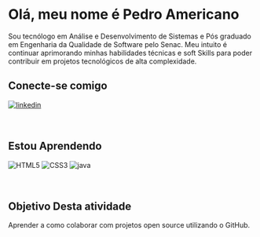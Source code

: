 # **Olá, meu nome é Pedro Americano** 

Sou tecnólogo em Análise e Desenvolvimento de Sistemas e Pós graduado em Engenharia da Qualidade de Software pelo Senac.
Meu intuito é continuar aprimorando minhas habilidades técnicas e soft Skills para poder contribuir em projetos tecnológicos de alta complexidade.
</br>

##  **Conecte-se comigo**
[![linkedin](https://img.shields.io/badge/linkedin-0A66C2?style=for-the-badge&logo=github&&logo=linkedin&logoColor=white_button&width1000px&height=100px)](https://www.linkedin.com/in/pedroamericano)
</br>
</br>
</br>

## **Estou Aprendendo**
![HTML5](https://img.shields.io/badge/HTML5-E34F26?style=for-the-badge&logo=html5&logoColor=white)
![CSS3](https://img.shields.io/badge/CSS3-1572B6?style=for-the-badge&logo=css3&logoColor=white)
![java](https://img.shields.io/badge/Java-ED8B00?style=for-the-badge&logo=openjdk&logoColor=white)
</br>
</br>
</br>
## **Objetivo Desta atividade**
Aprender a como colaborar com projetos open source utilizando o GitHub.


